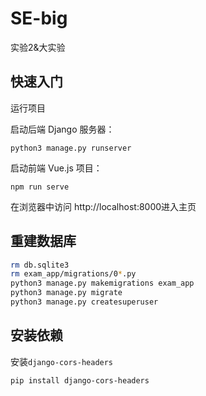 # SE-big
实验2&amp;大实验


## 快速入门
运行项目

启动后端 Django 服务器：
```
python3 manage.py runserver
```
启动前端 Vue.js 项目：
```
npm run serve
```

在浏览器中访问 http://localhost:8000进入主页

## 重建数据库
```bash
rm db.sqlite3
rm exam_app/migrations/0*.py
python3 manage.py makemigrations exam_app
python3 manage.py migrate
python3 manage.py createsuperuser
```

## 安装依赖

安装`django-cors-headers`

```bash
pip install django-cors-headers
```



